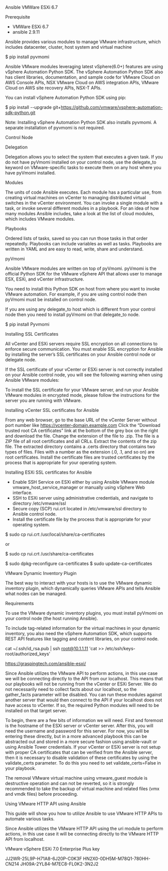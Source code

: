 Ansible  VMWare ESXi 6.7

Prerequisite

- VMWare ESXi 6.7
-  ansible 2.9.11

Ansible provides various modules to manage VMware infrastructure, which includes datacenter, cluster, host system and virtual machine

$ pip install pyvmomi

Ansible VMware modules leveraging latest vSphere(6.0+) features are using vSphere Automation Python SDK. The vSphere Automation Python SDK also has client libraries, documentation, and sample code for VMware Cloud on AWS Console APIs, NSX VMware Cloud on AWS integration APIs, VMware Cloud on AWS site recovery APIs, NSX-T APIs.

You can install vSphere Automation Python SDK using pip:

$ pip install --upgrade git+https://github.com/vmware/vsphere-automation-sdk-python.git

Note:
    Installing vSphere Automation Python SDK also installs pyvmomi. A separate installation of pyvmomi is not required.

Control Node

Delegation

Delegation allows you to select the system that executes a given task. If you do not have pyVmomi installed on your control node, use the delegate_to keyword on VMware-specific tasks to execute them on any host where you have pyVmomi installed.

Modules

The units of code Ansible executes. Each module has a particular use, from creating virtual machines on vCenter to managing distributed virtual switches in the vCenter environment. You can invoke a single module with a task, or invoke several different modules in a playbook. For an idea of how many modules Ansible includes, take a look at the list of cloud modules, which includes VMware modules.

Playbooks

Ordered lists of tasks, saved so you can run those tasks in that order repeatedly. Playbooks can include variables as well as tasks. Playbooks are written in YAML and are easy to read, write, share and understand.

pyVmomi

Ansible VMware modules are written on top of pyVmomi. pyVmomi is the official Python SDK for the VMware vSphere API that allows user to manage ESX, ESXi, and vCenter infrastructure.

You need to install this Python SDK on host from where you want to invoke VMware automation. For example, if you are using control node then pyVmomi must be installed on control node.

If you are using any delegate_to host which is different from your control node then you need to install pyVmomi on that delegate_to node.


$ pip install  Pyvmomi


Installing SSL Certificates

All vCenter and ESXi servers require SSL encryption on all connections to enforce secure communication. You must enable SSL encryption for Ansible by installing the server’s SSL certificates on your Ansible control node or delegate node.

If the SSL certificate of your vCenter or ESXi server is not correctly installed on your Ansible control node, you will see the following warning when using Ansible VMware modules:

To install the SSL certificate for your VMware server, and run your Ansible VMware modules in encrypted mode, please follow the instructions for the server you are running with VMware.

Installing vCenter SSL certificates for Ansible

   From any web browser, go to the base URL of the vCenter Server without port number like https://vcenter-domain.example.com
    Click the “Download trusted root CA certificates” link at the bottom of the grey box on the right and download the file.
    Change the extension of the file to .zip. The file is a ZIP file of all root certificates and all CRLs.
    Extract the contents of the zip file. The extracted directory contains a .certs directory that contains two types of files. Files with a number as the extension (.0, .1, and so on) are root certificates.
    Install the certificate files are trusted certificates by the process that is appropriate for your operating system.

Installing ESXi SSL certificates for Ansible

- Enable SSH Service on ESXi either by using Ansible VMware module vmware_host_service_manager or manually using vSphere Web interface.
-   SSH to ESXi server using administrative credentials, and navigate to directory /etc/vmware/ssl
-   Secure copy (SCP) rui.crt located in /etc/vmware/ssl directory to Ansible control node.
-   Install the certificate file by the process that is appropriate for your operating system.

$ sudo cp rui.crt /usr/local/share/ca-certificates

or

$ sudo cp rui.crt /usr/share/ca-certificates


$  sudo dpkg-reconfigure ca-certificates
$ sudo update-ca-certificates


VMware Dynamic Inventory Plugin

The best way to interact with your hosts is to use the VMware dynamic inventory plugin, which dynamically queries VMware APIs and tells Ansible what nodes can be managed.

Requirements

To use the VMware dynamic inventory plugins, you must install pyVmomi on your control node (the host running Ansible).

To include tag-related information for the virtual machines in your dynamic inventory, you also need the vSphere Automation SDK, which supports REST API features like tagging and content libraries, on your control node.

cat ~/.ssh/id_rsa.pub | ssh root@10.1.1.11 'cat >> /etc/ssh/keys-root/authorized_keys' 

https://graspingtech.com/ansible-esxi/

Since Ansible utilizes the VMware API to perform actions, in this use case we will be connecting directly to the API from our localhost. This means that our playbooks will not be running from the vCenter or ESXi Server. We do not necessarily need to collect facts about our localhost, so the gather_facts parameter will be disabled. You can run these modules against another server that would then connect to the API if your localhost does not have access to vCenter. If so, the required Python modules will need to be installed on that target server.

To begin, there are a few bits of information we will need. First and foremost is the hostname of the ESXi server or vCenter server. After this, you will need the username and password for this server. For now, you will be entering these directly, but in a more advanced playbook this can be abstracted out and stored in a more secure fashion using ansible-vault or using Ansible Tower credentials. If your vCenter or ESXi server is not setup with proper CA certificates that can be verified from the Ansible server, then it is necessary to disable validation of these certificates by using the validate_certs parameter. To do this you need to set validate_certs=False in your playbook.


The removal VMware virtual machine using vmware_guest module is destructive operation and can not be reverted, so it is strongly recommended to take the backup of virtual machine and related files (vmx and vmdk files) before proceeding.


Using VMware HTTP API using Ansible

This guide will show you how to utilize Ansible to use VMware HTTP APIs to automate various tasks.

Since Ansible utilizes the VMware HTTP API using the uri module to perform actions, in this use case it will be connecting directly to the VMware HTTP API from localhost.


VMware vSphere ESXi 7.0 Enterprise Plus key

JJ2WR-25L9P-H71A8-6J20P-C0K3F
HN2X0-0DH5M-M78Q1-780HH-CN214
JH09A-2YL84-M7EC8-FL0K2-3N2J2
